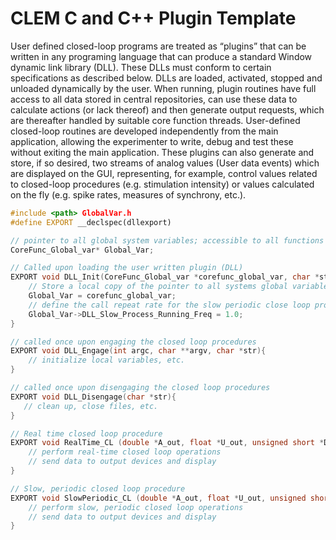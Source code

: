 # CLEM C and C++ Plugin Template

User defined closed-loop programs are treated as “plugins” that can be written in any programing language that can produce a standard Window dynamic link library (DLL). These DLLs must conform to certain specifications as described below. DLLs are loaded, activated, stopped and unloaded dynamically by the user. When running, plugin routines have full access to all data stored in central repositories, can use these data to calculate actions (or lack thereof) and then generate output requests, which are thereafter handled by suitable core function threads. User-defined closed-loop routines are developed independently from the main application, allowing the experimenter to write, debug and test these without exiting the main application. These plugins can also generate and store, if so desired, two streams of analog values (User data events) which are displayed on the GUI, representing, for example, control values related to closed-loop procedures (e.g. stimulation intensity) or values calculated on the fly (e.g. spike rates, measures of synchrony, etc.).


```C++
#include <path> GlobalVar.h
#define EXPORT __declspec(dllexport)

// pointer to all global system variables; accessible to all functions within DLL
CoreFunc_Global_var* Global_Var;	

// Called upon loading the user written plugin (DLL)
EXPORT void DLL_Init(CoreFunc_Global_var *corefunc_global_var, char *str){    
    // Store a local copy of the pointer to all systems global variables
    Global_Var = corefunc_global_var;
    // define the call repeat rate for the slow periodic close loop procedure
    Global_Var->DLL_Slow_Process_Running_Freq = 1.0; 
}

// called once upon engaging the closed loop procedures
EXPORT void DLL_Engage(int argc, char **argv, char *str){
    // initialize local variables, etc.
}

// called once upon disengaging the closed loop procedures
EXPORT void DLL_Disengage(char *str){
   // clean up, close files, etc.
}

// Real time closed loop procedure 
EXPORT void RealTime_CL (double *A_out, float *U_out, unsigned short *D_Out, char *str){
    // perform real-time closed loop operations
    // send data to output devices and display
}  

// Slow, periodic closed loop procedure 
EXPORT void SlowPeriodic_CL (double *A_out, float *U_out, unsigned short *D_Out, char *str){
    // perform slow, periodic closed loop operations
    // send data to output devices and display
}
```
